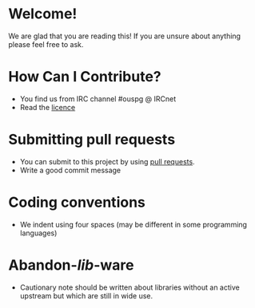 # Welcome!
We are glad that you are reading this! If you are unsure about anything please feel free to ask.

# How Can I Contribute?

* You find us from IRC channel #ouspg @ IRCnet
* Read the [licence](https://github.com/ouspg/libfuzzerfication/blob/master/LICENSE)

# Submitting pull requests

* You can submit to this project by using [pull requests](https://help.github.com/articles/using-pull-requests/).
* Write a good commit message

# Coding conventions

* We indent using four spaces (may be different in some programming languages)

# Abandon-*lib*-ware

* Cautionary note should be written about libraries without an active upstream but which are still in wide use.
